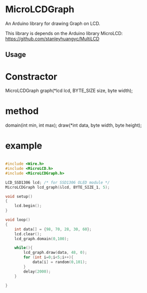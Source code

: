 MicroLCDGraph
=============

An Arduino library for drawing Graph on LCD.

This library is depends on the Arduino library MicroLCD:
https://github.com/stanleyhuangyc/MultiLCD

Usage
-----

# Constractor

MicroLCDGraph graph(*lcd lcd, BYTE_SIZE size, byte width);

# method

domain(int min, int max);
draw(*int data, byte width, byte height);

# example

```C++

#include <Wire.h>
#include <MicroLCD.h>
#include <MicroLCDGraph.h>

LCD_SSD1306 lcd; /* for SSD1306 OLED module */
MicroLCDGraph lcd_graph(&lcd, BYTE_SIZE_1, 5);

void setup()
{
    lcd.begin();
}

void loop()
{
    int data[] = {98, 70, 28, 30, 60};
    lcd.clear();
    lcd_graph.domain(0,100);

    while(){
        lcd_graph.draw(data, 48, 0);
        for (int i=0;i<5;i++){
            data[i] = random(0,101);
        }
        delay(2000);
    }

}

```
